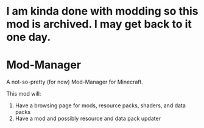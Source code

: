 # I am kinda done with modding so this mod is archived. I may get back to it one day.

# Mod-Manager
A not-so-pretty (for now) Mod-Manager for Minecraft. 

This mod will:
1. Have a browsing page for mods, resource packs, shaders, and data packs
2. Have a mod and possibly resource and data pack updater
